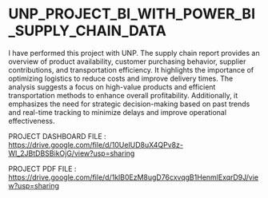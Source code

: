 # UNP_PROJECT_BI_WITH_POWER_BI_SUPPLY_CHAIN_DATA

I have performed this project with UNP. The supply chain report provides an overview of product availability, customer purchasing behavior, supplier contributions, and transportation efficiency. It highlights the importance of optimizing logistics to reduce costs and improve delivery times. The analysis suggests a focus on high-value products and efficient transportation methods to enhance overall profitability. Additionally, it emphasizes the need for strategic decision-making based on past trends and real-time tracking to minimize delays and improve operational effectiveness.

PROJECT DASHBOARD FILE  : https://drive.google.com/file/d/10UeIUD8uX4QPv8z-Wl_2JBtDBSBikOjG/view?usp=sharing

PROJECT PDF FILE : https://drive.google.com/file/d/1klB0EzM8ugD76cxvqgB1HenmlExqrD9J/view?usp=sharing
